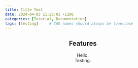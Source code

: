 ```yaml
---
title: Title Test
date: 2024-04-03 21:26:01 +1100
categories: [Tutorial, Documentation]
tags: [testing]     # TAG names should always be lowercase
---
```


<div align="center">

## Features

Hello.  
Testing.

</div>
